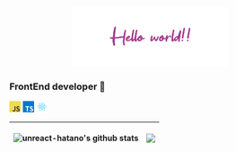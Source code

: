 <p align="center"><img width="55%" alt="Hello, I'm Hatano" src="./assets/readme-header.png" /></p>

### FrontEnd developer 👋

<code><img height="20" alt="javascript" src="https://raw.githubusercontent.com/github/explore/80688e429a7d4ef2fca1e82350fe8e3517d3494d/topics/javascript/javascript.png"></code>
<code><img height="20" alt="typescript" src="https://raw.githubusercontent.com/github/explore/80688e429a7d4ef2fca1e82350fe8e3517d3494d/topics/typescript/typescript.png"></code>
<code><img height="20" alt="react" src="https://raw.githubusercontent.com/github/explore/80688e429a7d4ef2fca1e82350fe8e3517d3494d/topics/react/react.png"></code>   

| <p><img align="center" src="https://github-readme-stats.vercel.app/api?username=unreact-hatano&show_icons=true&theme=buefy&bg_color=00000000&hide_border=true" alt="unreact-hatano's github stats" /></p> | <p><img align="center" src="https://github-readme-stats.vercel.app/api/top-langs/?username=unreact-hatano&layout=compact&theme=buefy&bg_color=00000000&hide_border=true" /></p>|
| ------------- | ------------- |
